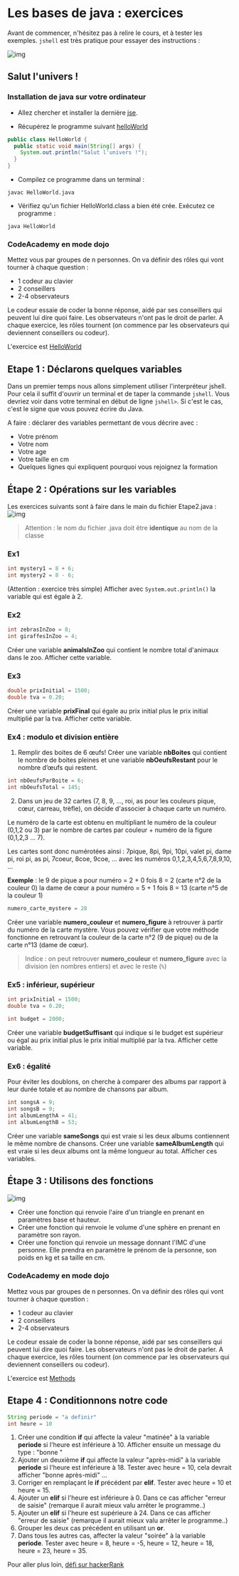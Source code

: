 # Les bases de java : exercices

Avant de commencer, n'hésitez pas à relire le cours, et à tester les exemples. `jshell` est très pratique pour essayer des instructions :

![img](jshell.gif)

## Salut l'univers !

### Installation de java sur votre ordinateur

- Allez chercher et installer la dernière [jse](https://www.oracle.com/technetwork/java/javase/downloads/jdk13-downloads-5672538.html).

- Récupérez le programme suivant [helloWorld](HelloWorld.java)
```java
public class HelloWorld {
  public static void main(String[] args) {
    System.out.println("Salut l'univers !");
  }
}
```

- Compilez ce programme dans un terminal :
```shell
javac HelloWorld.java
```

- Vérifiez qu'un fichier HelloWorld.class a bien été crée. Exécutez ce programme :
```shell
java HelloWorld
```


### CodeAcademy en mode dojo

Mettez vous par groupes de n personnes. On va définir des rôles qui vont tourner à chaque question :

- 1 codeur au clavier
- 2 conseillers
- 2-4 observateurs

Le codeur essaie de coder la bonne réponse, aidé par ses conseillers qui peuvent lui dire quoi faire. Les observateurs n'ont pas le droit de parler. A chaque exercice, les rôles tournent (on commence par les observateurs qui deviennent conseillers ou codeur).

L'exercice est [HelloWorld](https://www.codecademy.com/courses/learn-java/lessons/hello-world-java)

## Etape 1 : Déclarons quelques variables

Dans un premier temps nous allons simplement utiliser l'interpréteur jshell. Pour cela il suffit d'ouvrir un terminal et de taper la commande `jshell`. Vous devriez voir dans votre terminal en début de ligne `jshell>`. Si c'est le cas, c'est le signe que vous pouvez écrire du Java.

A faire : déclarer des variables permettant de vous décrire avec :

- Votre prénom
- Votre nom
- Votre age
- Votre taille en cm
- Quelques lignes qui expliquent pourquoi vous rejoignez la formation

## Étape 2 : Opérations sur les variables

Les exercices suivants sont à faire dans le main du fichier Etape2.java :
![img](etape2.gif)

> Attention : le nom du fichier .java doit être **identique** au nom de la classe

### Ex1
```java
int mystery1 = 8 + 6;
int mystery2 = 8 - 6;
```
(Attention : exercice très simple) Afficher avec `System.out.println()` la variable qui est égale à 2.

### Ex2
```java
int zebrasInZoo = 8;
int giraffesInZoo = 4;
```
Créer une variable **animalsInZoo** qui contient le nombre total d'animaux dans le zoo. Afficher cette variable.

### Ex3
```java
double prixInitial = 1500;
double tva = 0.20;
```
Créer une variable **prixFinal** qui égale au prix initial plus le prix initial multiplié par la tva. Afficher cette variable.

### Ex4 : modulo et division entière
1. Remplir des boites de 6 œufs! Créer une variable **nbBoites** qui contient le nombre de boites pleines et une variable **nbOeufsRestant** pour le nombre d’œufs qui restent.

```java
int nbOeufsParBoite = 6;
int nbOeufsTotal = 145;
```

2. Dans un jeu de 32 cartes (7, 8, 9, ..., roi, as pour les couleurs pique, cœur, carreau, trèfle), on décide d'associer à chaque carte un numéro.

Le numéro de la carte est obtenu en multipliant le numéro de la couleur (0,1,2 ou 3) par le nombre de cartes par couleur + numéro de la figure (0,1,2,3 ... 7).

Les cartes sont donc numérotées ainsi :
7pique, 8pi, 9pi, 10pi, valet pi, dame pi, roi pi, as pi, 7coeur, 8coe, 9coe, ... avec les numéros 0,1,2,3,4,5,6,7,8,9,10, ...

**Exemple** :
le 9 de pique a pour numéro = 2 + 0 fois 8 = 2 (carte n°2 de la couleur 0)
la dame de cœur a pour numéro = 5 + 1 fois 8 = 13 (carte n°5 de la couleur 1)

```java
numero_carte_mystere = 28
```

Créer une variable **numero_couleur** et **numero_figure** à retrouver à partir du numéro de la carte mystère. Vous pouvez vérifier que votre méthode fonctionne en retrouvant la couleur de la carte n°2 (9 de pique) ou de la carte n°13 (dame de cœur).

> Indice : on peut retrouver **numero_couleur** et **numero_figure** avec la division (en nombres entiers) et avec le reste (`%`)

### Ex5 : inférieur, supérieur
```java
int prixInitial = 1500;
double tva = 0.20;

int budget = 2000;
```

Créer une variable **budgetSuffisant** qui indique si le budget est supérieur ou égal au prix initial plus le prix initial multiplié par la tva. Afficher cette variable.

### Ex6 : égalité

Pour éviter les doublons, on cherche à comparer des albums par rapport à leur durée totale et au nombre de chansons par album.

```java
int songsA = 9;
int songsB = 9;
int albumLengthA = 41;
int albumLengthB = 53;
```

Créer une variable **sameSongs** qui est vraie si les deux albums contiennent le même nombre de chansons.
Créer une variable **sameAlbumLength** qui est vraie si les deux albums ont la même longueur au total. Afficher ces variables.

## Étape 3 : Utilisons des fonctions

![img](etape3.gif)

- Créer une fonction qui renvoie l'aire d'un triangle en prenant en paramètres base et hauteur.
- Créer une fonction qui renvoie le volume d'une sphère en prenant en paramètre son rayon.
- Créer une fonction qui renvoie un message donnant l'IMC d'une personne. Elle prendra en paramètre le prénom de la personne, son poids en kg et sa taille en cm.

### CodeAcademy en mode dojo

Mettez vous par groupes de n personnes. On va définir des rôles qui vont tourner à chaque question :
- 1 codeur au clavier
- 2 conseillers
- 2-4 observateurs

Le codeur essaie de coder la bonne réponse, aidé par ses conseillers qui peuvent lui dire quoi faire. Les observateurs n'ont pas le droit de parler. A chaque exercice, les rôles tournent (on commence par les observateurs qui deviennent conseillers ou codeur).

L'exercice est [Methods](https://www.codecademy.com/courses/learn-java/lessons/learn-java-methods/)


## Etape 4 : Conditionnons notre code

```java
String periode = "a definir"
int heure = 10
```

1. Créer une condition **if** qui affecte la valeur "matinée" à la variable **periode** si l'heure est inférieure à 10. Afficher ensuite un message du type : "bonne <periode>"
2. Ajouter un deuxième **if** qui affecte la valeur "après-midi" à la variable **periode** si l'heure est inférieure à 18. Tester avec heure = 10, cela devrait afficher "bonne après-midi" ...
3. Corriger en remplaçant le **if** précédent par **elif**. Tester avec heure = 10 et heure = 15.
4. Ajouter un **elif** si l'heure est inférieure à 0. Dans ce cas afficher "erreur de saisie" (remarque il aurait mieux valu arrêter le programme..)
5. Ajouter un **elif** si l'heure est supérieure à 24. Dans ce cas afficher "erreur de saisie" (remarque il aurait mieux valu arrêter le programme..)
6. Grouper les deux cas précédent en utilisant un **or**.
7. Dans tous les autres cas, affecter la valeur "soirée" à la variable **periode**. Tester avec heure = 8, heure = -5, heure = 12, heure = 18, heure = 23, heure = 35.


Pour aller plus loin, [défi sur hackerRank](https://www.hackerrank.com/challenges/java-if-else/problem)
